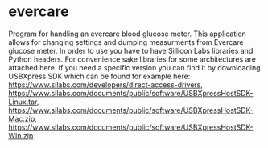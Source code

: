 # evercare
Program for handling an evercare blood glucose meter. This application allows for changing settings and dumping measurments from Evercare glucose meter. In order to use you have to have Sillicon Labs libraries and Python headers. For convenience sake libraries for some architectures are attached here. If you need a specific version you can find it by downloading USBXpress SDK which can be found for example here: https://www.silabs.com/developers/direct-access-drivers, https://www.silabs.com/documents/public/software/USBXpressHostSDK-Linux.tar, https://www.silabs.com/documents/public/software/USBXpressHostSDK-Mac.zip, https://www.silabs.com/documents/public/software/USBXpressHostSDK-Win.zip.
